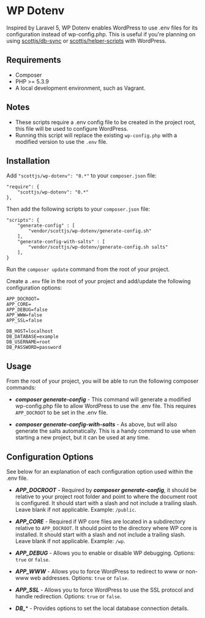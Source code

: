 # WP Dotenv

Inspired by Laravel 5, WP Dotenv enables WordPress to use .env files for its configuration instead of wp-config.php. This is useful if you're planning on using [scottjs/db-sync](https://github.com/scottjs/db-sync) or [scottjs/helper-scripts](https://github.com/scottjs/helper-scripts) with WordPress.

## Requirements

* Composer
* PHP >= 5.3.9
* A local development environment, such as Vagrant.

## Notes

* These scripts require a .env config file to be created in the project root, this file will be used to configure WordPress.
* Running this script will replace the existing `wp-config.php` with a modified version to use the `.env` file.

## Installation

Add `"scottjs/wp-dotenv": "0.*"` to your `composer.json` file:

```
"require": {
	"scottjs/wp-dotenv": "0.*"
},
```

Then add the following scripts to your `composer.json` file:

```
"scripts": {
	"generate-config" : [
		"vendor/scottjs/wp-dotenv/generate-config.sh"
	],
	"generate-config-with-salts" : [
		"vendor/scottjs/wp-dotenv/generate-config.sh salts"
	],
}
```

Run the `composer update` command from the root of your project. 

Create a `.env` file in the root of your project and add/update the following configuration options:

```
APP_DOCROOT=
APP_CORE=
APP_DEBUG=false
APP_WWW=false
APP_SSL=false

DB_HOST=localhost
DB_DATABASE=example
DB_USERNAME=root
DB_PASSWORD=password
```

## Usage

From the root of your project, you will be able to run the following composer commands:

* ***composer generate-config*** - This command will generate a modified wp-config.php file to allow WordPress to use the .env file. This requires `APP_DOCROOT` to be set in the .env file.

* ***composer generate-config-with-salts*** - As above, but will also generate the salts automatically. This is a handy  command to use when starting a new project, but it can be used at any time.

## Configuration Options

See below for an explanation of each configuration option used within the .env file.

* ***APP_DOCROOT*** - Required by ***composer generate-config***, it should be relative to your project root folder and point to where the document root is configured. It should start with a slash and not include a trailing slash. Leave blank if not applicable. Example: `/public`.

* ***APP_CORE*** - Required if WP core files are located in a subdirectory relative to `APP_DOCROOT`. It should point to the directory where WP core is installed. It should start with a slash and not include a trailing slash. Leave blank if not applicable. Example: `/wp`.

* ***APP_DEBUG*** - Allows you to enable or disable WP debugging. Options: `true` or `false`.

* ***APP_WWW*** - Allows you to force WordPress to redirect to www or non-www web addresses. Options: `true` or `false`.

* ***APP_SSL*** - Allows you to force WordPress to use the SSL protocol and handle redirection. Options: `true` or `false`.

* ***DB_**** - Provides options to set the local database connection details.
